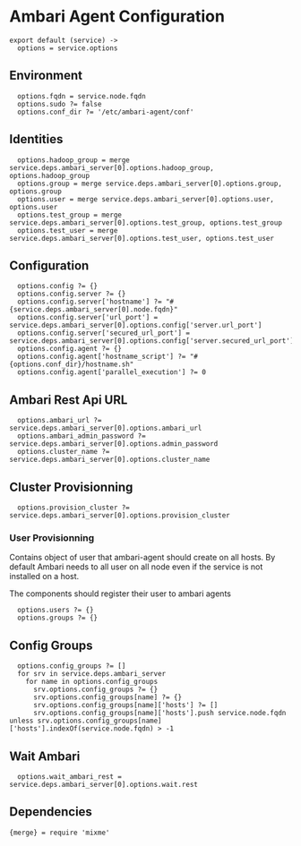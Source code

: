 
# Ambari Agent Configuration

    export default (service) ->
      options = service.options

## Environment

      options.fqdn = service.node.fqdn
      options.sudo ?= false
      options.conf_dir ?= '/etc/ambari-agent/conf'

## Identities

      options.hadoop_group = merge service.deps.ambari_server[0].options.hadoop_group, options.hadoop_group
      options.group = merge service.deps.ambari_server[0].options.group, options.group
      options.user = merge service.deps.ambari_server[0].options.user, options.user
      options.test_group = merge service.deps.ambari_server[0].options.test_group, options.test_group
      options.test_user = merge service.deps.ambari_server[0].options.test_user, options.test_user

## Configuration

      options.config ?= {}
      options.config.server ?= {}
      options.config.server['hostname'] ?= "#{service.deps.ambari_server[0].node.fqdn}"
      options.config.server['url_port'] = service.deps.ambari_server[0].options.config['server.url_port']
      options.config.server['secured_url_port'] = service.deps.ambari_server[0].options.config['server.secured_url_port']
      options.config.agent ?= {}
      options.config.agent['hostname_script'] ?= "#{options.conf_dir}/hostname.sh"
      options.config.agent['parallel_execution'] ?= 0

## Ambari Rest Api URL

      options.ambari_url ?= service.deps.ambari_server[0].options.ambari_url
      options.ambari_admin_password ?= service.deps.ambari_server[0].options.admin_password
      options.cluster_name ?= service.deps.ambari_server[0].options.cluster_name

## Cluster Provisionning

      options.provision_cluster ?= service.deps.ambari_server[0].options.provision_cluster

### User Provisionning
Contains object of user that ambari-agent should create on all hosts. By default
Ambari needs to all user on all node even if the service is not installed on a host.

The components should register their user to ambari agents

      options.users ?= {}
      options.groups ?= {}

## Config Groups
      
      options.config_groups ?= []
      for srv in service.deps.ambari_server
        for name in options.config_groups
          srv.options.config_groups ?= {}
          srv.options.config_groups[name] ?= {}
          srv.options.config_groups[name]['hosts'] ?= []
          srv.options.config_groups[name]['hosts'].push service.node.fqdn unless srv.options.config_groups[name]['hosts'].indexOf(service.node.fqdn) > -1
          
## Wait Ambari

      options.wait_ambari_rest = service.deps.ambari_server[0].options.wait.rest


## Dependencies

    {merge} = require 'mixme'
